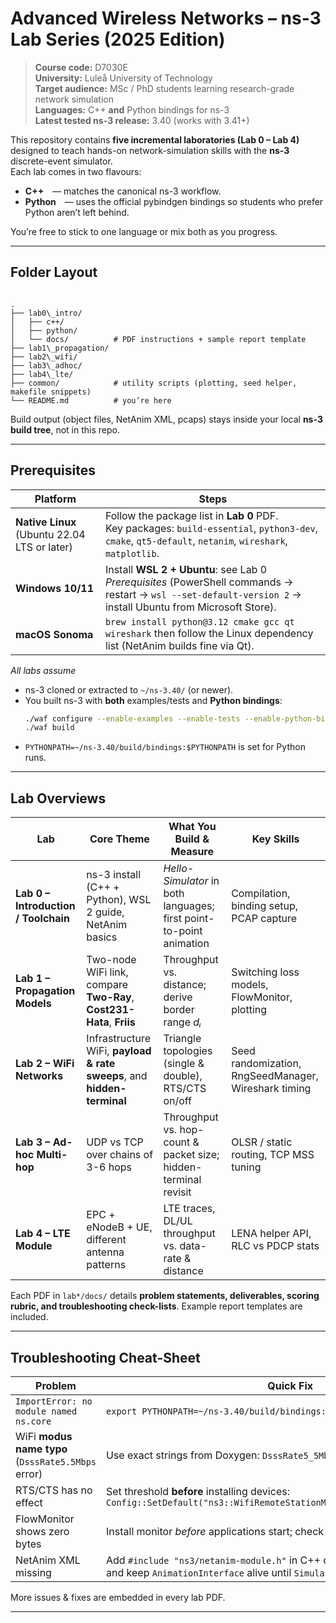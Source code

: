 
# Advanced Wireless Networks – ns-3 Lab Series (2025 Edition)

> **Course code:** D7030E    
> **University:** Luleå University of Technology  
> **Target audience:** MSc / PhD students learning research-grade network simulation  
> **Languages:** C++ **and** Python bindings for ns-3  
> **Latest tested ns-3 release:** 3.40 (works with 3.41+)

This repository contains **five incremental laboratories (Lab 0 – Lab 4)** designed to teach hands-on network-simulation skills with the **ns-3** discrete-event simulator.  
Each lab comes in two flavours:

* **C++** — matches the canonical ns-3 workflow.  
* **Python** — uses the official pybindgen bindings so students who prefer Python aren’t left behind.

You’re free to stick to one language or mix both as you progress.

---

## Folder Layout

```

.
├── lab0\_intro/
│   ├── c++/
│   ├── python/
│   └── docs/          # PDF instructions + sample report template
├── lab1\_propagation/
├── lab2\_wifi/
├── lab3\_adhoc/
├── lab4\_lte/
├── common/            # utility scripts (plotting, seed helper, makefile snippets)
└── README.md          # you’re here

````

Build output (object files, NetAnim XML, pcaps) stays inside your local **ns-3 build tree**, not in this repo.

---

## Prerequisites

| Platform | Steps |
|----------|-------|
| **Native Linux** (Ubuntu 22.04 LTS or later) | Follow the package list in **Lab 0** PDF.<br>Key packages: `build-essential`, `python3-dev`, `cmake`, `qt5-default`, `netanim`, `wireshark`, `matplotlib`. |
| **Windows 10/11** | Install **WSL 2 + Ubuntu**: see Lab 0 *Prerequisites* (PowerShell commands → restart → `wsl --set-default-version 2` → install Ubuntu from Microsoft Store). |
| **macOS Sonoma** | `brew install python@3.12 cmake gcc qt wireshark` then follow the Linux dependency list (NetAnim builds fine via Qt). |

*All labs assume*  
* ns-3 cloned or extracted to `~/ns-3.40/` (or newer).  
* You built ns-3 with **both** examples/tests and **Python bindings**:  
  ```bash
  ./waf configure --enable-examples --enable-tests --enable-python-bindings
  ./waf build

* `PYTHONPATH=~/ns-3.40/build/bindings:$PYTHONPATH` is set for Python runs.

---

## Lab Overviews

| Lab                                  | Core Theme                                                              | What You Build & Measure                                            | Key Skills                                           |
| ------------------------------------ | ----------------------------------------------------------------------- | ------------------------------------------------------------------- | ---------------------------------------------------- |
| **Lab 0 – Introduction / Toolchain** | ns-3 install (C++ + Python), WSL 2 guide, NetAnim basics                | *Hello-Simulator* in both languages; first point-to-point animation | Compilation, binding setup, PCAP capture             |
| **Lab 1 – Propagation Models**       | Two-node WiFi link, compare **Two-Ray**, **Cost231-Hata**, **Friis**    | Throughput vs. distance; derive border range *dᵢ*                   | Switching loss models, FlowMonitor, plotting         |
| **Lab 2 – WiFi Networks**            | Infrastructure WiFi, **payload & rate sweeps**, and **hidden-terminal** | Triangle topologies (single & double), RTS/CTS on/off               | Seed randomization, RngSeedManager, Wireshark timing |
| **Lab 3 – Ad-hoc Multi-hop**         | UDP vs TCP over chains of 3-6 hops                                      | Throughput vs. hop-count & packet size; hidden-terminal revisit     | OLSR / static routing, TCP MSS tuning                |
| **Lab 4 – LTE Module**               | EPC + eNodeB + UE, different antenna patterns                           | LTE traces, DL/UL throughput vs. data-rate & distance               | LENA helper API, RLC vs PDCP stats                   |

Each PDF in `lab*/docs/` details **problem statements, deliverables, scoring rubric, and troubleshooting check-lists**.  Example report templates are included.

---

## Troubleshooting Cheat-Sheet

| Problem                                            | Quick Fix                                                                                                                                       |
| -------------------------------------------------- | ----------------------------------------------------------------------------------------------------------------------------------------------- |
| `ImportError: no module named ns.core`             | `export PYTHONPATH=~/ns-3.40/build/bindings:$PYTHONPATH`                                                                                        |
| WiFi **modus name typo** (`DsssRate5.5Mbps` error) | Use exact strings from Doxygen: `DsssRate5_5Mbps`                                                                                               |
| RTS/CTS has no effect                              | Set threshold **before** installing devices:<br>`Config::SetDefault("ns3::WifiRemoteStationManager::RtsCtsThreshold","0")`                      |
| FlowMonitor shows zero bytes                       | Install monitor *before* applications start; check 5-tuple addresses/ports                                                                      |
| NetAnim XML missing                                | Add `#include "ns3/netanim-module.h"` in C++ or `import ns.netanim` in Python, and keep `AnimationInterface` alive until `Simulator::Destroy()` |

More issues & fixes are embedded in every lab PDF.

---
